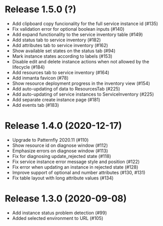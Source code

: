 # Release 1.5.0 (?)

- Add clipboard copy funcionality for the full service instance id (#135)
- Fix validation error for optional boolean inputs (#140)
- Add expand functionality to the service inventory table (#149)
- Add status tab to service inventory (#182)
- Add attributes tab to service inventory (#162)
- Show available set states on the status tab (#94)
- Mark instance states according to labels (#153)
- Disable edit and delete instance actions when not allowed by the lifecycle (#184)
- Add resources tab to service inventory (#164)
- Add inmanta favicon (#78)
- Show resource deployment progress in the inventory view (#154)
- Add auto-updating of data to ResourcesTab (#225)
- Add auto-updating of service instances to ServiceInventory (#225)
- Add separate create instance page (#181)
- Add events tab (#183)

# Release 1.4.0 (2020-12-17)

- Upgrade to Patternfly 2020.11 (#110)
- Show resource id on diagnose window (#112)
- Emphasize errors on diagnose window (#113)
- Fix for diagnosing update_rejected state (#118)
- Fix service instance error message style and position (#122)
- Fix error when updating an instance in rejected state (#128)
- Improve support of optional and number attributes (#130, #131)
- Fix table layout with long attribute values (#134)

# Release 1.3.0 (2020-09-08)

- Add instance status problem detection (#99)
- Added selected environment to URL (#105)
